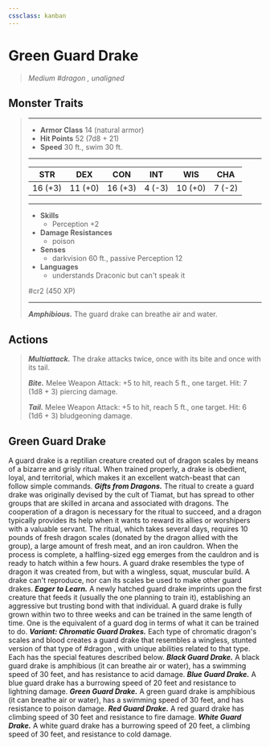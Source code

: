 ```yaml
---
cssclass: kanban
---
```


# Green Guard Drake
>*Medium #dragon , unaligned*
## Monster Traits
>___
>- **Armor Class** 14 (natural armor)
>- **Hit Points** 52 (7d8 + 21)
>- **Speed** 30 ft., swim 30 ft.
>___
>|STR|DEX|CON|INT|WIS|CHA|
>|:---:|:---:|:---:|:---:|:---:|:---:|
>|16 (+3)|11 (+0)|16 (+3)|4 (-3)|10 (+0)|7 (-2)|
>___
>- **Skills**
>	 - Perception +2
>- **Damage Resistances**
>	 - poison
>- **Senses**
>	 - darkvision 60 ft., passive Perception 12
>- **Languages**
>	 - understands Draconic but can't speak it
>
> #cr2 (450 XP)
>___
>***Amphibious.*** The guard drake can breathe air and water.  
>
## Actions
>***Multiattack.*** The drake attacks twice, once with its bite and once with its tail.  
>
>***Bite.*** Melee Weapon Attack: +5 to hit, reach 5 ft., one target. Hit: 7 (1d8 + 3) piercing damage.  
>
>***Tail.*** Melee Weapon Attack: +5 to hit, reach 5 ft., one target. Hit: 6 (1d6 + 3) bludgeoning damage.
## Green Guard Drake
A guard drake is a reptilian creature created out of dragon scales by means of a bizarre and grisly ritual. When trained properly, a drake is obedient, loyal, and territorial, which makes it an excellent watch-beast that can follow simple commands.
***Gifts from Dragons.***  The ritual to create a guard drake was originally devised by the cult of Tiamat, but has spread to other groups that are skilled in arcana and associated with dragons. The cooperation of a dragon is necessary for the ritual to succeed, and a dragon typically provides its help when it wants to reward its allies or worshipers with a valuable servant.
The ritual, which takes several days, requires 10 pounds of fresh dragon scales (donated by the dragon allied with the group), a large amount of fresh meat, and an iron cauldron. When the process is complete, a halfling-sized egg emerges from the cauldron and is ready to hatch within a few hours.
A guard drake resembles the type of dragon it was created from, but with a wingless, squat, muscular build. A drake can't reproduce, nor can its scales be used to make other guard drakes.
***Eager to Learn.***  A newly hatched guard drake imprints upon the first creature that feeds it (usually the one planning to train it), establishing an aggressive but trusting bond with that individual. A guard drake is fully grown within two to three weeks and can be trained in the same length of time. One is the equivalent of a guard dog in terms of what it can be trained to do.
***Variant: Chromatic Guard Drakes.*** Each type of chromatic dragon's scales and blood creates a guard drake that resembles a wingless, stunted version of that type of #dragon , with unique abilities related to that type. Each has the special features described below.
***Black Guard Drake.***  A black guard drake is amphibious (it can breathe air or water), has a swimming speed of 30 feet, and has resistance to acid damage.
***Blue Guard Drake.***  A blue guard drake has a burrowing speed of 20 feet and resistance to lightning damage.
***Green Guard Drake.***  A green guard drake is amphibious (it can breathe air or water), has a swimming speed of 30 feet, and has resistance to poison damage.
***Red Guard Drake.***  A red guard drake has climbing speed of 30 feet and resistance to fire damage.
***White Guard Drake.***  A white guard drake has a burrowing speed of 20 feet, a climbing speed of 30 feet, and resistance to cold damage.